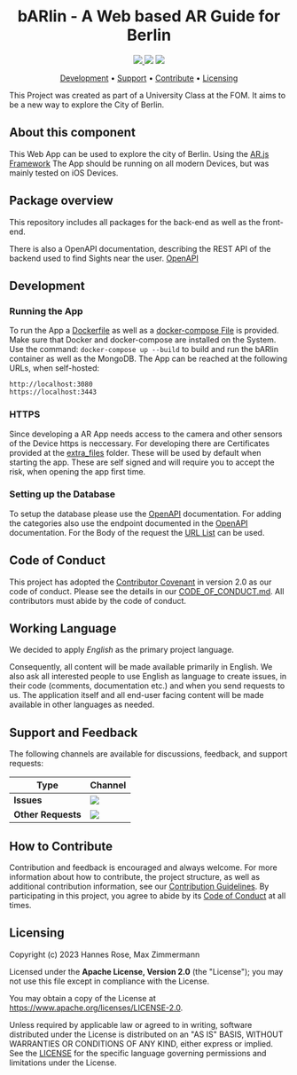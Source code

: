 <h1 align="center">
    bARlin - A Web based AR Guide for Berlin
</h1>

<p align="center">
    <a href="/../../commits/" title="Last Commit"><img src="https://img.shields.io/github/last-commit/Max-Zim/bARlin?style=flat"</a>
    <a href="/../../issues" title="Open Issues"><img src="https://img.shields.io/github/issues/Max-Zim/bARlin?style=flat"></a>
    <a href="./LICENSE" title="License"><img src="https://img.shields.io/badge/License-Apache%202.0-green.svg?style=flat"></a>
</p>

<p align="center">
  <a href="#development">Development</a> •
  <a href="#support-and-feedback">Support</a> •
  <a href="#how-to-contribute">Contribute</a> •
  <a href="#licensing">Licensing</a>
</p>


This Project was created as part of a University Class at the FOM. It aims to be a new way to explore the City of Berlin.

## About this component
This Web App can be used to explore the city of Berlin. Using the [AR.js Framework](https://ar-js-org.github.io/AR.js/)
The App should be running on all modern Devices, but was mainly tested on iOS Devices.

## Package overview
This repository includes all packages for the back-end as well as the front-end. 

There is also a OpenAPI documentation, describing the REST API of the backend used to find Sights near the user. 
[OpenAPI](./backend/src/bARlin.yaml)

## Development

### Running the App
To run the App a [Dockerfile](./Dockerfile) as well as a [docker-compose File](./docker-compose.yml) is provided. 
Make sure that Docker and docker-compose are installed on the System. Use the command: `docker-compose up --build` to build and run the bARlin container as well as the MongoDB.
The App can be reached at the following URLs, when self-hosted:
```console
http://localhost:3080
https://localhost:3443
```

### HTTPS
Since developing a AR App needs access to the camera and other sensors of the Device https is neccessary.
For developing there are Certificates provided at the [extra_files](./extra_files/test_certs/) folder. These will be used by default when starting the app.
These are self signed and will require you to accept the risk, when opening the app first time.

### Setting up the Database
To setup the database please use the [OpenAPI](./backend/src/bARlin.yaml) documentation. 
For adding the categories also use the endpoint documented in the [OpenAPI](./backend/src/bARlin.yaml) documentation. For the Body of the request the [URL List](./extra_files/urllist.json) can be used. 

## Code of Conduct

This project has adopted the [Contributor Covenant](https://www.contributor-covenant.org/) in version 2.0 as our code of conduct. Please see the details in our [CODE_OF_CONDUCT.md](CODE_OF_CONDUCT.md). All contributors must abide by the code of conduct.

## Working Language

We decided to apply _English_ as the primary project language.  

Consequently, all content will be made available primarily in English. We also ask all interested people to use English as language to create issues, in their code (comments, documentation etc.) and when you send requests to us. The application itself and all end-user facing content will be made available in other languages as needed.

## Support and Feedback
The following channels are available for discussions, feedback, and support requests:

| Type                     | Channel                                                |
| ------------------------ | ------------------------------------------------------ |
| **Issues**   | <a href="/../../issues/new/choose" title="General Discussion"><img src="https://img.shields.io/github/issues/Max-Zim/bARlin?style=flat"></a> </a>   |
| **Other Requests**    | <a href="mailto:maxzim0013@gmail.com" title="Email bARlin Team"><img src="https://img.shields.io/badge/email-bARlin%20Team-green?logo=mail.ru&style=flat-square&logoColor=white"></a>   |

## How to Contribute

Contribution and feedback is encouraged and always welcome. For more information about how to contribute, the project structure, as well as additional contribution information, see our [Contribution Guidelines](./CONTRIBUTING.md). By participating in this project, you agree to abide by its [Code of Conduct](./CODE_OF_CONDUCT.md) at all times.

## Licensing

Copyright (c) 2023 Hannes Rose, Max Zimmermann

Licensed under the **Apache License, Version 2.0** (the "License"); you may not use this file except in compliance with the License.

You may obtain a copy of the License at https://www.apache.org/licenses/LICENSE-2.0.

Unless required by applicable law or agreed to in writing, software distributed under the License is distributed on an "AS IS" BASIS, WITHOUT WARRANTIES OR CONDITIONS OF ANY KIND, either express or implied. See the [LICENSE](./LICENSE) for the specific language governing permissions and limitations under the License.